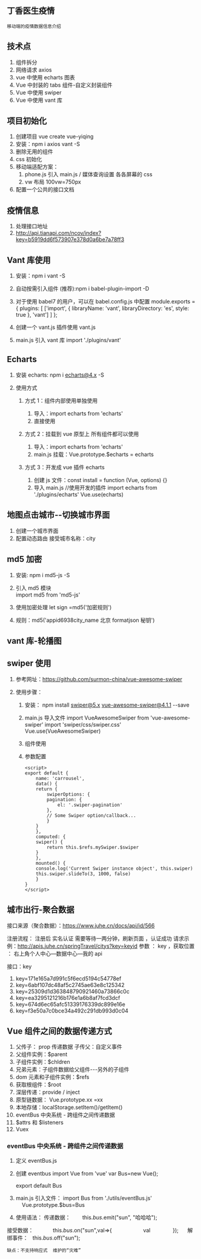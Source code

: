 ## 丁香医生疫情
    移动端的疫情数据信息介绍
## 技术点
1. 组件拆分
2. 网络请求 axios
3. vue 中使用 echarts 图表
4. Vue 中封装的 tabs 组件-自定义封装组件
5. Vue 中使用 swiper
6. Vue 中使用 vant 库
## 项目初始化
1. 创建项目 vue create vue-yiqing
2. 安装：npm i axios vant -S
3. 删除无用的组件
4. css 初始化
5. 移动端适配方案：
   1. phone.js 引入 main.js / 媒体查询设置 各各屏幕的 css
   2. vw 布局 100vw=750px
6. 配置一个公共的接口文档
## 疫情信息

1. 处理接口地址
2. http://api.tianapi.com/ncov/index?key=b5919dd6f573907e378d0a6be7a78ff3

## Vant 库使用

1. 安装：npm i vant -S
2. 自动按需引入组件 (推荐):npm i babel-plugin-import -D
3. 对于使用 babel7 的用户，可以在 babel.config.js 中配置
   module.exports = {
   plugins: [
   ['import', {
   libraryName: 'vant',
   libraryDirectory: 'es',
   style: true
   }, 'vant']
   ]
   };

4. 创建一个 vant.js 插件使用 vant.js
5. main.js 引入 vant 库
   import './plugins/vant'

## Echarts

1. 安装 echarts: npm i echarts@4.x -S
2. 使用方式

   1. 方式 1：组件内部使用单独使用

      1. 导入：import echarts from 'echarts'
      2. 直接使用

   2. 方式 2：挂载到 vue 原型上 所有组件都可以使用

      1. 导入：import echarts from 'echarts'
      2. main.js 挂载：Vue.prototype.$echarts = echarts

   3. 方式 3：开发成 vue 插件 echarts
      1. 创建 js 文件：const install = function (Vue, options) {}
      2. 导入 main.js
         //使用开发的插件
         import echarts from './plugins/echarts'
         Vue.use(echarts)

## 地图点击城市--切换城市界面

1. 创建一个城市界面
2. 配置动态路由 接受城市名称：city

## md5 加密

1. 安装: npm i md5-js -S
2. 引入 md5 模块  
   import md5 from 'md5-js'
3. 使用加密处理
   let sign =md5('加密规则')

4. 规则：md5('appid6938city_name 北京 formatjson 秘钥')

## vant 库-轮播图

## swiper 使用

1. 参考网址：https://github.com/surmon-china/vue-awesome-swiper

2. 使用步骤：

   1. 安装： npm install swiper@5.x vue-awesome-swiper@4.1.1 --save

   2. main.js 导入文件
      import VueAwesomeSwiper from 'vue-awesome-swiper'
      import 'swiper/css/swiper.css'
      Vue.use(VueAwesomeSwiper)

   3. 组件使用

      <template>
          <swiper ref="mySwiper" :options="swiperOptions">
              <swiper-slide>Slide 1</swiper-slide>
              <swiper-slide>Slide 2</swiper-slide>
              <swiper-slide>Slide 3</swiper-slide>
              <swiper-slide>Slide 4</swiper-slide>
              <swiper-slide>Slide 5</swiper-slide>
              <div class="swiper-pagination" slot="pagination"></div>
          </swiper>
      </template>

   4. 参数配置
      ```
      <script>
      export default {
          name: 'carrousel',
          data() {
          return {
              swiperOptions: {
              pagination: {
                  el: '.swiper-pagination'
              },
              // Some Swiper option/callback...
              }
          }
          },
          computed: {
          swiper() {
              return this.$refs.mySwiper.$swiper
          }
          },
          mounted() {
          console.log('Current Swiper instance object', this.swiper)
          this.swiper.slideTo(3, 1000, false)
          }
      }
      </script>
      ```

## 城市出行-聚合数据

接口来源（聚合数据）：https://www.juhe.cn/docs/api/id/566

注册流程：
注册后 实名认证
需要等待一两分钟，刷新页面 ，认证成功
请求示例：http://apis.juhe.cn/springTravel/citys?key=keyid
参数 ： key ，获取位置 ： 右上角个人中心—数据中心—我的 api

接口：key

1. key=171e165a7d991c5f6ecd5194c54778ef
2. key=6abf107dc48af5c2745ae63e8c125342
3. key=25309d1d363848790921460a73866c0c
4. key=ea3295121216b176e1a6b8af7fcd3dcf
5. key=674d6ec65afc51339176339dc899e16e
6. key=f3e50a7c0bce34a492c291db993d0c04

## Vue 组件之间的数据传递方式

1. 父传子： prop 传递数据 子传父：自定义事件
2. 父组件实例：$parent
3. 子组件实例：$chldren
4. 兄弟元素：子组件数据给父组件---另外的子组件
5. dom 元素和子组件实例：$refs
6. 获取根组件：$root
7. 深层传递：provide / inject
8. 原型链数据： Vue.prototype.xx =xx
9. 本地存储：localStorage.setItem()/getItem()
10. eventBus 中央系统 - 跨组件之间传递数据
11. $attrs 和 $listeners
12. Vuex

### eventBus 中央系统 - 跨组件之间传递数据

1. 定义 eventBus.js

2. 创建 eventbus
   import Vue from 'vue'
   var Bus=new Vue();

   export default Bus

3. main.js 引入文件：
   import Bus from './utils/eventBus.js'
       Vue.prototype.$bus=Bus

4. 使用语法：
   传递数据：
          this.$bus.$emit("sun", "哈哈哈");

接受数据：
            this.$bus.$on("sun",val=>{
                    val
              });
     解绑事件：
  this.$bus.$off("sun");

    缺点：不支持响应式  维护的“灾难” 

